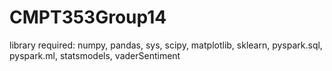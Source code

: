 # CMPT353Group14
library required: numpy, pandas, sys, scipy, matplotlib, sklearn, pyspark.sql, pyspark.ml, statsmodels, vaderSentiment
